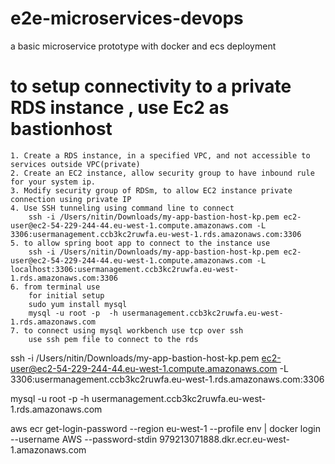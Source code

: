 # e2e-microservices-devops
a basic microservice prototype with docker and ecs deployment


# to setup connectivity to a private RDS instance , use Ec2 as bastionhost
````
1. Create a RDS instance, in a specified VPC, and not accessible to services outside VPC(private)
2. Create an EC2 instance, allow security group to have inbound rule for your system ip.
3. Modify security group of RDSm, to allow EC2 instance private connection using private IP
4. Use SSH tunneling using command line to connect 
    ssh -i /Users/nitin/Downloads/my-app-bastion-host-kp.pem ec2-user@ec2-54-229-244-44.eu-west-1.compute.amazonaws.com -L 3306:usermanagement.ccb3kc2ruwfa.eu-west-1.rds.amazonaws.com:3306
5. to allow spring boot app to connect to the instance use
    ssh -i /Users/nitin/Downloads/my-app-bastion-host-kp.pem ec2-user@ec2-54-229-244-44.eu-west-1.compute.amazonaws.com -L localhost:3306:usermanagement.ccb3kc2ruwfa.eu-west-1.rds.amazonaws.com:3306
6. from terminal use
    for initial setup
    sudo yum install mysql
    mysql -u root -p  -h usermanagement.ccb3kc2ruwfa.eu-west-1.rds.amazonaws.com
7. to connect using mysql workbench use tcp over ssh
    use ssh pem file to connect to the rds
````


ssh -i /Users/nitin/Downloads/my-app-bastion-host-kp.pem ec2-user@ec2-54-229-244-44.eu-west-1.compute.amazonaws.com -L 3306:usermanagement.ccb3kc2ruwfa.eu-west-1.rds.amazonaws.com:3306




mysql -u root -p  -h usermanagement.ccb3kc2ruwfa.eu-west-1.rds.amazonaws.com



aws ecr get-login-password --region eu-west-1 --profile env | docker login --username AWS --password-stdin 979213071888.dkr.ecr.eu-west-1.amazonaws.com